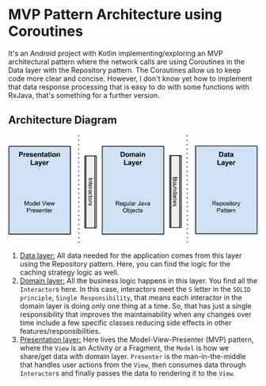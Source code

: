 # MVP Pattern Architecture using Coroutines

It's an Android project with Kotlin implementing/exploring an MVP architectural pattern where the network calls are using  Coroutines in the Data layer with the Repository pattern. 
The Coroutines allow us to keep code more clear and concise. However, I don't know yet how to implement that data response processing that is easy to do with some functions with RxJava, that's something for a further version.

## Architecture Diagram
![App architecture](/images/architecture_android.png)

1. [Data layer:](https://github.com/llanox/AndroidMVPCoroutines/tree/master/app/src/main/java/com/gabo/ramo/data) All data needed for the application comes from this layer using the Repository pattern. Here, you can find the logic for the caching strategy logic as well.
2. [Domain layer:](https://github.com/llanox/AndroidMVPCoroutines/tree/master/app/src/main/java/com/gabo/ramo/domain)  All the business logic happens in this layer. You find all the `Interactor`s here. In this case, interactors meet the `S` letter in the `SOLID principle`, `Single Responsibility`, that means each interactor in the domain layer is doing only one thing at a time. So, that has just a single responsibility that improves the maintainability when any changes over time include a few specific classes reducing side effects in other features/responsibilities.
3. [Presentation layer:](https://github.com/llanox/AndroidMVPCoroutines/tree/master/app/src/main/java/com/gabo/ramo/presentation) Here lives the Model-View-Presenter (MVP) pattern, where the `View` is an Activity or a Fragment, the `Model` is how we share/get data with domain layer. `Presenter` is the man-in-the-middle that handles user actions from the `View`, then consumes data through `Interactor`s and finally passes the data to rendering it to the `View`.
